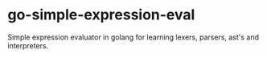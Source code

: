 # go-simple-expression-eval
Simple expression evaluator in golang for learning lexers, parsers, ast's and interpreters.
